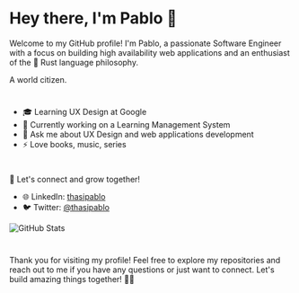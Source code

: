 # Hey there, I'm Pablo 👋


Welcome to my GitHub profile! I'm Pablo, a passionate Software Engineer with a focus on building high availability web applications and an enthusiast of the 🦀 Rust language philosophy. <br/>

A world citizen. 


# 


- 🎓 Learning UX Design at Google
- 💼 Currently working on a Learning Management System
- 💬 Ask me about UX Design and web applications development
- ⚡ Love books, music, series

<!--
Here are the technologies I work with:

![Rust](https://img.shields.io/badge/-Rust-000000?style=flat&logo=rust&logoColor=white) ![Python](https://img.shields.io/badge/-Python-3776AB?style=flat&logo=python&logoColor=white) ![Django](https://img.shields.io/badge/-Django-092E20?style=flat&logo=django&logoColor=white) ![Nginx](https://img.shields.io/badge/-Nginx-269539?style=flat&logo=nginx&logoColor=white) ![Caddy](https://img.shields.io/badge/-Caddy-00ACD7?style=flat&logo=caddy&logoColor=white) ![React](https://img.shields.io/badge/-React-61DAFB?style=flat&logo=react&logoColor=white) ![React Redux](https://img.shields.io/badge/-React%20Redux-764ABC?style=flat&logo=redux&logoColor=white) ![Tailwind CSS](https://img.shields.io/badge/-Tailwind%20CSS-38B2AC?style=flat&logo=tailwind-css&logoColor=white) ![Material UI](https://img.shields.io/badge/-Material%20UI-0081CB?style=flat&logo=material-ui&logoColor=white)
-->


#


👥 Let's connect and grow together!


- 🌐 LinkedIn: [thasipablo](https://www.linkedin.com/in/thasipablo)
- 🐦 Twitter: [@thasipablo](https://twitter.com/thasipablo)


![GitHub Stats](https://github-readme-streak-stats.herokuapp.com/?user=thasipablo)


#


Thank you for visiting my profile! Feel free to explore my repositories and reach out to me if you have any questions or just want to connect. Let's build amazing things together! 🚀🌟

<!--
**thasipablo/thasipablo** is a ✨ _special_ ✨ repository because its `README.md` (this file) appears on your GitHub profile.
<h1></h1>
<img height="170px" align="left" src="https://github-readme-streak-stats.herokuapp.com/?user=thasipablo" alt="GitHub Stats" /> <br/><br/>


<div align="start">
  <p>Visitors Count</p>  
  <img src="https://profile-counter.glitch.me/{thasipablo}/count.svg" />
</div>

Here are some ideas to get you started:

- 🔭 I’m currently working on ...
- 🌱 I’m currently learning ...
- 👯 I’m looking to collaborate on ...
- 🤔 I’m looking for help with ...
- 💬 Ask me about ...
- 📫 How to reach me: ...
- 😄 Pronouns: ...
- ⚡ Fun fact: ...
-->
